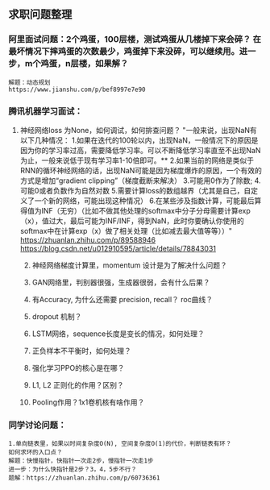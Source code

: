 ## 求职问题整理

### 阿里面试问题：2个鸡蛋，100层楼，测试鸡蛋从几楼掉下来会碎？ 在最坏情况下摔鸡蛋的次数最少，鸡蛋掉下来没碎，可以继续用。进一步，m个鸡蛋，n层楼，如果解？
    解题：动态规划
    https://www.jianshu.com/p/bef8997e7e90

### 腾讯机器学习面试：
1. 神经网络loss 为None，如何调试，如何排查问题？
			"一般来说，出现NaN有以下几种情况：
      1.如果在迭代的100轮以内，出现NaN，一般情况下的原因是因为你的学习率过高，需要降低学习率。可以不断降低学习率直至不出现NaN为止，一般来说低于现有学习率1-10倍即可。**
      2.如果当前的网络是类似于RNN的循环神经网络的话，出现NaN可能是因为梯度爆炸的原因，一个有效的方式是增加“gradient clipping”（梯度截断来解决）
      3.可能用0作为了除数;
      4.可能0或者负数作为自然对数
      5.需要计算loss的数组越界（尤其是自己，自定义了一个新的网络，可能出现这种情况）
      6.在某些涉及指数计算，可能最后算得值为INF（无穷）（比如不做其他处理的softmax中分子分母需要计算exp（x），值过大，最后可能为INF/INF，得到NaN，此时你要确认你使用的softmax中在计算exp（x）做了相关处理（比如减去最大值等等））"
      https://zhuanlan.zhihu.com/p/89588946
      https://blog.csdn.net/u012910595/article/details/78843031

   2. 神经网络梯度计算里，momentum 设计是为了解决什么问题？

   3. GAN网络里，判别器很强，生成器很弱，会有什么后果？

   4. 有Accuracy, 为什么还需要 precision, recall？ roc曲线？

   5. dropout 机制？

   6. LSTM网络，sequence长度是变长的情况，如何处理？

   7. 正负样本不平衡时，如何处理？

   8. 强化学习PPO的核心是在哪？

   9. L1, L2 正则化的作用？区别？

   10. Pooling作用？1x1卷机核有啥作用？
        

### 同学讨论问题：
    1.单向链表里，如果以时间复杂度O(N), 空间复杂度O(1)的代价，判断链表有环？
    如何求环的入口点？
    解题：快慢指针，快指针一次走2步，慢指针一次走1步
    进一步：为什么快指针是2步？3，4，5步不行？
    题解：https://zhuanlan.zhihu.com/p/60736361
    
    
